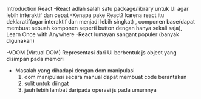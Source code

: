 Introduction React
-React adlah salah satu package/library untuk UI agar lebih interaktif dan cepat
-Kenapa pake React? karena react itu deklaratif(agar interaktif dan menjadi lebih singkat) , componen base(dapat membuat sebuah komponen seperti button dengan hanya sekali saja), Learn Once with Anywhere 
-React lumayan sangant populer (banyak digunakan)

-VDOM (Virtual DOM)
Representasi dari UI berbentuk js object yang disimpan pada memori
- Masalah yang dihadapi dengan dom manipulasi
	1. dom manipulasi secara manual dapat membuat code berantakan
	2. sulit untuk diingat
	3. jauh lebih lambat daripada operasi js pada umumnya
